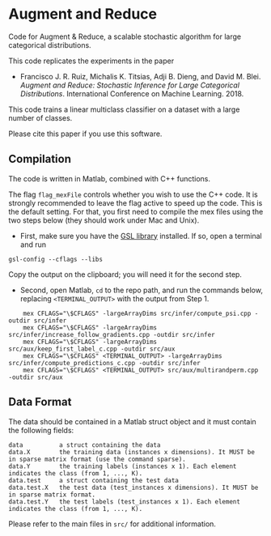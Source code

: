 # Augment and Reduce

Code for Augment &amp; Reduce, a scalable stochastic algorithm for large categorical distributions.

This code replicates the experiments in the paper
+ Francisco J. R. Ruiz, Michalis K. Titsias, Adji B. Dieng, and David M. Blei. *Augment and Reduce: Stochastic Inference for Large Categorical Distributions*. International Conference on Machine Learning. 2018.

This code trains a linear multiclass classifier on a dataset with a large number of classes.

Please cite this paper if you use this software.


## Compilation

The code is written in Matlab, combined with C++ functions.

The flag `flag_mexFile` controls whether you wish to use the C++ code. It is strongly recommended to leave the flag active to speed up the code. This is the default setting. For that, you first need to compile the mex files using the two steps below (they should work under Mac and Unix).

+ First, make sure you have the [GSL library](https://www.gnu.org/software/gsl) installed. If so, open a terminal and run
```
gsl-config --cflags --libs
```
Copy the output on the clipboard; you will need it for the second step.

+ Second, open Matlab, `cd` to the repo path, and run the commands below, replacing `<TERMINAL_OUTPUT>` with the output from Step 1.
```
    mex CFLAGS="\$CFLAGS" -largeArrayDims src/infer/compute_psi.cpp -outdir src/infer
    mex CFLAGS="\$CFLAGS" -largeArrayDims src/infer/increase_follow_gradients.cpp -outdir src/infer
    mex CFLAGS="\$CFLAGS" -largeArrayDims src/aux/keep_first_label_c.cpp -outdir src/aux
    mex CFLAGS="\$CFLAGS" <TERMINAL_OUTPUT> -largeArrayDims src/infer/compute_predictions_c.cpp -outdir src/infer
    mex CFLAGS="\$CFLAGS" <TERMINAL_OUTPUT> src/aux/multirandperm.cpp -outdir src/aux
```

## Data Format

The data should be contained in a Matlab struct object and it must contain the following fields:

```
data          a struct containing the data
data.X        the training data (instances x dimensions). It MUST be in sparse matrix format (use the command sparse).
data.Y        the training labels (instances x 1). Each element indicates the class (from 1, ..., K).
data.test     a struct containing the test data
data.test.X   the test data (test_instances x dimensions). It MUST be in sparse matrix format.
data.test.Y   the test labels (test_instances x 1). Each element indicates the class (from 1, ..., K).
```

Please refer to the main files in `src/` for additional information.
